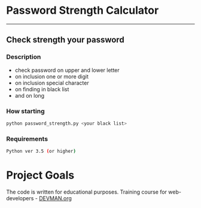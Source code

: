 # Password Strength Calculator

---
Check strength your password
---

### Description
+ check password on upper and lower letter
+ on inclusion one or more digit
+ on inclusion special character
+ on finding in black list
+ and on long

### How starting
```bash
python password_strength.py <your black list>
```

### Requirements
```bash
Python ver 3.5 (or higher)
```

# Project Goals

The code is written for educational purposes. Training course for web-developers - [DEVMAN.org](https://devman.org)
